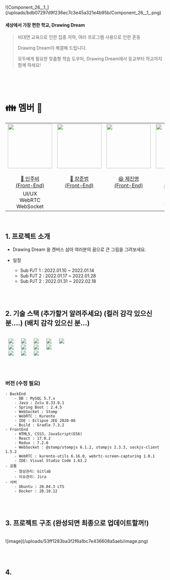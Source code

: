 <br>
![Component_26__1_](/uploads/bdb07297d9f236ec7c3e45a321e4b95b/Component_26__1_.png)

#### **세상에서 가장 편한 학교, Drawing Dream**


> 비대면 교육으로 인한 집중 저하, 여러 프로그램 사용으로 인한 혼동
>
> Drawing Dream이 해결해 드립니다.
> 
> 모두에게 필요한 맞춤형 학습 도우미, Drawing Dream에서 등교부터 하교까지 함께 하세요! 

<br><br><br>

# 👪 멤버 🚀
<table>
    <tr>
        <td height="140px" align="center"> <a href="https://github.com/Jubi-in">
            <img src="https://avatars.githubusercontent.com/Jubi-in" width="140px" /> <br><br> 👑 인주비 <br>(Front-End) </a> <br></td>
        <td height="140px" align="center"> <a href="https://github.com/unilion">
            <img src="https://avatars.githubusercontent.com/unilion" width="140px" /> <br><br> 🙂 장준범 <br>(Front-End) </a> <br></td>
        <td height="140px" align="center"> <a href="https://github.com/jejinmyeong">
            <img src="https://avatars.githubusercontent.com/jejinmyeong" width="140px" /> <br><br> 😆 제진명 <br>(Front-End) </a> <br></td>
        <td height="140px" align="center"> <a href="https://github.com/kibum414">
            <img src="https://avatars.githubusercontent.com/kibum414" width="140px" /> <br><br> 😁 박기범 <br>(Back-End) </a> <br></td>
        <td height="140px" align="center"> <a href="https://github.com/changhyuns">
            <img src="https://avatars.githubusercontent.com/changhyuns" width="140px" /> <br><br> 🙄 손창현 <br>(Back-End) </a> <br></td>
        <td height="140px" align="center"> <a href="https://github.com/dayaeLee777">
            <img src="https://avatars.githubusercontent.com/dayaeLee777" width="140px" /> <br><br> 😶 이다예 <br>(Back-End) </a> <br></td>
    </tr>
    <tr>
        <td align="center">UI/UX<br/>WebRTC<br/>WebSocket</td>
        <td align="center"><br/></td>
        <td align="center"><br/></td>
        <td align="center">REST API<br/>WebRTC<br/>WebSocket</td>
        <td align="center">REST API<br/>CI/CD<br/>Infra<br/></td>
        <td align="center">REST API<br/>Database<br/>S3<br/></td>
    </tr>
</table>

<br>

## 1. 프로젝트 소개
- Drawing Dream 을 캔버스 삼아 여러분의 꿈으로 큰 그림을 그려보세요.

- 일정
    - Sub PJT 1 : 2022.01.10 ~ 2022.01.14
    - Sub PJT 2 : 2022.01.17 ~ 2022.01.28
    - Sub PJT 2 : 2022.01.31 ~ 2022.02.18

<br><br>
 
## 2. 기술 스택  (추가할거 알려주세요) (컬러 감각 있으신 분....) (배치 감각 있으신 분...)

<br>
<img src="https://img.shields.io/badge/Java-F25E51?style=plastic&logo=Java&logoColor=white" style="height : auto; margin-left : 10px; margin-right : 10px;"/>
<img src="https://img.shields.io/badge/Gradle-02303A?style=plastic&logo=Gradle&logoColor=white" style="height : auto; margin-left : 10px; margin-right : 10px;"/>
<img src="https://img.shields.io/badge/Spring Boot-2C9E4C?style=plastic&logo=Spring Boot&logoColor=white" style="height : auto; margin-left : 10px; margin-right : 10px;"/>
<img src="https://img.shields.io/badge/Spring Security-61BD53?style=plastic&logo=Spring Security&logoColor=ECF167" style="height : auto; margin-left : 10px; margin-right : 10px;"/>
<img src="https://img.shields.io/badge/JSON Web Tokens-F2F2F2?style=plastic&logo=JSON Web Tokens&logoColor=black" style="height : auto; margin-left : 10px; margin-right : 10px;"/> <br>



<img src="https://img.shields.io/badge/Nginx-009639?style=plastic&logo=NGINX&logoColor=white" style="height : auto; margin-left : 10px; margin-right : 10px;"/>
<img src="https://img.shields.io/badge/Docker-2496ED?style=plastic&logo=Docker&logoColor=white" style="height : auto; margin-left : 10px; margin-right : 10px;"/>
<img src="https://img.shields.io/badge/Jenkins-white?style=plastic&logo=Jenkins&logoColor=D24939" style="height : auto; margin-left : 10px; margin-right : 10px;"/>
<img src="https://img.shields.io/badge/Node.js-339939?style=plastic&logo=Node.js&logoColor=white" style="height : auto; margin-left : 10px; margin-right : 10px;"/> <br>

<img src="https://img.shields.io/badge/Ubuntu-F2F2F2?style=plastic&logo=Ubuntu&logoColor=E95420" style="height : auto; margin-left : 10px; margin-right : 10px;"/>
<img src="https://img.shields.io/badge/React-white?style=plastic&logo=React&logoColor=61DAFB" style="height : auto; margin-left : 10px; margin-right : 10px;"/> 
<img src="https://img.shields.io/badge/Redux-764ABC?style=plastic&logo=Redux&logoColor=white" style="height : auto; margin-left : 10px; margin-right : 10px;"/> <br>

<br><br>
### 버전 (수정 필요)
    - BackEnd
        - DB : MySQL 5.7.x
        - Java : Zulu 8.33.0.1
        - Spring Boot : 2.4.5
        - WebSocket : Stomp
        - WebRTC : Kurento
        - IDE : Eclipse JEE 2020-06
        - Build : Gradle 7.3.2
    - FrontEnd
        - HTML5, CSS3, JavaScript(ES6)
        - React : 17.0.2
        - Redux : 7.2.6
        - WebSocket : @stomp/stompjs 6.1.2, stompjs 2.3.3, sockjs-client 1.5.2
        - WebRTC : kurento-utils 6.16.0, webrtc-screen-capturing 1.0.1
        - IDE: Visual Studio Code 1.63.2
    - 공통
        - 형상관리: Gitlab
        - 이슈관리: Jira
    - 서버
        - Ubuntu : 20.04.3 LTS
        - Docker : 20.10.12

<br><br>

## 3. 프로젝트 구조 (완성되면 최종으로 업데이트할꺼!)
<br>
![image](/uploads/53ff1283ba3f2f6a1bc7e436608a5aeb/image.png)

<br><br>

## 4. 



